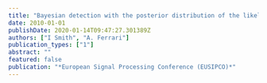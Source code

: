 ```yaml
---
title: "Bayesian detection with the posterior distribution of the likelihood ratio"
date: 2010-01-01
publishDate: 2020-01-14T09:47:27.301389Z
authors: ["I Smith", "A. Ferrari"]
publication_types: ["1"]
abstract: ""
featured: false
publication: "*European Signal Processing Conference (EUSIPCO)*"
---
```


